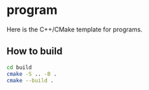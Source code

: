 # program
Here is the C++/CMake template for programs.
## How to build
```sh
cd build
cmake -S .. -B .
cmake --build .
```